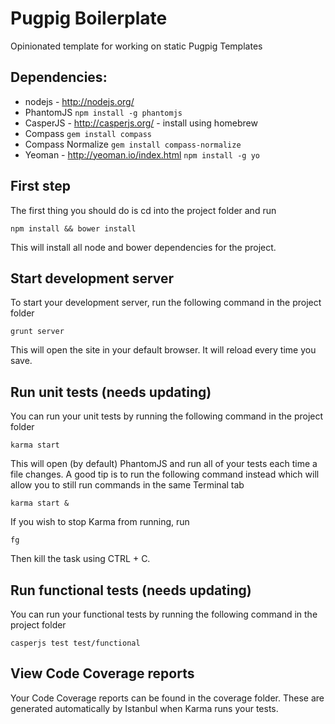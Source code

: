 Pugpig Boilerplate
===

Opinionated template for working on static Pugpig Templates

Dependencies:
---

* nodejs - http://nodejs.org/
* PhantomJS
```npm install -g phantomjs```
* CasperJS - http://casperjs.org/ - install using homebrew
* Compass
```gem install compass```
* Compass Normalize
```gem install compass-normalize```
* Yeoman - http://yeoman.io/index.html
```npm install -g yo```

First step
---

The first thing you should do is cd into the project folder and run

```npm install && bower install```

This will install all node and bower dependencies for the project.

Start development server
---

To start your development server, run the following command in the project folder

```grunt server```

This will open the site in your default browser. It will reload every time you save.

Run unit tests (needs updating)
---

You can run your unit tests by running the following command in the project folder

```karma start```

This will open (by default) PhantomJS and run all of your tests each time a file changes. A good tip is to run the following command instead which will allow you to still run commands in the same Terminal tab

```karma start &```

If you wish to stop Karma from running, run

```fg ```

Then kill the task using CTRL + C.

Run functional tests (needs updating)
---

You can run your functional tests by running the following command in the project folder

```casperjs test test/functional```

View Code Coverage reports
---

Your Code Coverage reports can be found in the coverage folder. These are generated automatically by Istanbul when Karma runs your tests.
